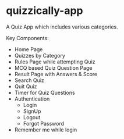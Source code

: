 # quizzically-app
 A Quiz App which includes various categories. 

 Key Components:

 * Home Page
 * Quizzes by Category
 * Rules Page while attempting Quiz
 * MCQ based Quiz Question Page
 * Result Page with Answers & Score
 * Search Quiz
 * Quit Quiz
 * Timer for Quiz Questions
 * Authentication 
    - Login
    - SignUp
    - Logout
    - Forgot Password
 * Remember me while login

